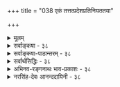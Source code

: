 +++
title = "038 एकं तत्तत्प्रदेशप्रतिनियततया"

+++
<details><summary>मूलम्</summary>

एकं तत्तत्प्रदेशप्रतिनियततया शक्तिभेदं प्रपन्नं देहव्यापीन्द्रियं चेत्प्रथममिह भवेदागमेनैव बाधः ।  
नो चेत्स्याद्देहभेदप्रतिनियततया सर्वजन्तोस्तदेकं भेदाम्नानादकॢप्तेरपि न च भजते देह एवेन्द्रियत्वम् ॥ ३८ ॥
</details>

<details><summary>सर्वाङ्कषा - ३८</summary>

ननु एवं यदि मनसैव सर्वनिर्वाहः, तर्हि इन्द्रियभेदोऽपि मा अस्तु, सर्वेषामप्यहंकारोपादानकत्वस्य समत्वात्, इत्याशंक्य समाधत्ते - एकमित्यादिना । देहव्यापि एकम् इन्द्रियं **तत्तत्प्रदेशप्रतिनियततया** = चक्षुर्गोलकनासाग्रजिह्वादिप्रदेशानां विलक्षणत्वात्, **प्रतिनियततया** = व्यवस्थितत्वेन **शक्तिभेदम्** = रूपादितत्तद्विषयग्रहणानुकूलशक्तिविशेषम् **प्रपन्नम्** = प्राप्तं भवति । एक एव प्राणः यथा हृदयाद्युपाधिवशात् पञ्चधा भूत्वा प्राणापानव्यानोदानसमानभेदात् पञ्चधा भवति, एवमेव प्रकृतेऽपि भवतु । अत्र प्राणशब्दः पञ्चप्राणवाची, प्राणविशेषवाची च। एवमेक एव प्राणः उपाधिवशात् परस्परविलक्षणं कार्यं करोति, तथैव देहव्याप्येकमेवेन्द्रियंम् स्थानभेदात् संज्ञाभेदं प्राप्य कार्यभेदमपि करोतीत्यङ्गीकारे लाघवमस्तीत्यभिप्रायः । **चेत्** = एवञ्चेत् **इह** = एतद्विषये प्रथमम् आगमेनैव **बाधः** = श्रुत्या बाधः भवेत् । श्रुतौ चक्षुरादीनां पृथगेव निर्देशात् श्रुतिविरोधः । श्रुतेरन्यथानयनं क्रियतामिति चेदाह - नो चेदित्यादि । इन्द्रियनानात्वं यदि नोच्यते, तर्हि सर्वजन्तोःसकलप्राणिनामपि **तत्** =इन्द्रियंम् **देहभेदप्रतिनियततया** = तत्तत्प्रदेशप्रतिनियततया यथा व्यवस्था, तथैव देहभेदेन अनुभवव्यवस्थाया वक्तुं शक्यत्वात् एक॑म् स्यात्, तत्पक्षापेक्षयात्यन्तलाघवात् । अस्तु का 

39. 

[[81]]

[ इन्द्रियाणामणुत्वम् ] 

सूक्ष्माण्येकादशाक्षाण्यपि; न यदि, कथं देहतो निष्क्रमादिः चित्ताणुत्वे तु सर्वेन्द्रियसमुदयने धीक्रमोऽप्यस्तु मानम् । वृत्त्याऽक्ष्यादेर्दवीयः प्रमितिजनकता; वृत्तिराप्यायनार्थैः 

भूतैर्जातः प्रसर्पः; श्रुतिमितमपि चानन्त्यमेषां स्वकार्यैः ॥39॥ 



हानिरिति चेत्, तर्हि ततोऽपि लाघवात् देह एवेन्द्रियं भवतु, जीवोपकारत्वरूपस्याकारस्य देहेन्द्रिययोः समानत्वात्, तत्तदवयवभेदेन दर्शनादिकार्यभेदस्य वक्तुं शक्यत्वाच्च । अस्तु तदपि, का हानिरिति चेत्, **भेदाम्नानात्** = इन्द्रियाणि ह्याहङ्कारिकाणि, देहस्तु भौतिकः । इन्द्रियाणि अतिसूक्ष्माणि, देहस्तु अतिस्थूलः । एवमादिबहुधाभेदस्य देहेन्द्रिययोः श्रवणात्, **अक्लृप्तेरपि** = केवलं तर्कमूलककल्पनायाः सिद्धान्तेऽनङ्गीकाराच्च देह एव इन्द्रियत्वं न च भजते नैव भजते । लाघवमात्रगणने जीवभेदोऽपि न स्यात् । अत्रापीष्टापत्तौ, समाधानं जीवसरे विस्तरेण भविष्यति ॥ ३८ ॥
</details>


<details><summary>सर्वाङ्कषा-पाठान्तरम् - ३८</summary>

ननु एवं यदि मनसैव सर्वनिर्वाहः, तर्हि इन्द्रियभेदोऽपि मा अस्तु, सर्वेषामप्यहंकारोपादानकत्वस्य समत्वात्‌, इत्याशंक्य समाधत्ते - एकमित्यादिना । देहव्यापि एकम्‌ इन्द्रियं तत्तत्प्रशप्रतिनियततया = चक्षुर्गोळकनासाग्रजिह्वादिप्रदेशानां विलक्षणत्वात्‌, प्रतिनियततया = व्यवस्थितत्वेन शक्तिभेदम्‌ = रूपादितत्तद्विषयग्रहणानुकूलशक्तिविशेषं प्रपन्नम्‌ = प्राप्तं भवति । एक एव प्राणः यथा हृदयाद्युपाधिवशात्‌ पञ्चधा भूत्वा प्राणापानव्यानोदानसमानभेदात्‌ पञ्चधा भवति, एवमेव प्रकृतेऽपि भवतु । अत्र प्राणशब्दः पञ्चप्राणवाची, प्राणविशेषवाची च । एवमेक एव प्राणः उपाधिवशात्‌ परस्परविलक्षणं कार्यं करोति, तथैव देहव्याप्येकमेवेन्द्रियं स्थानभेदात्‌ संज्ञाभेदं प्राप्य कार्यभेदमपि करोतीत्यङ्गीकारे लाघवमस्तीत्यभिप्रायः । चेत्‌ = एवञ्चेत्‌ इह = एतद्विषये प्रथमम्‌ आगमेनैव बाधः = श्रुत्या बाधः भवेत्‌ । श्रुतौ चक्षुरादीनां पृथगेव निर्देशात्‌ श्रुतिविरोधः । श्रुतेरन्यथानयनं क्रियतामिति चेदाह - नो चेदित्यादि । इन्द्रियनानात्वं यदि नोच्यते, तर्हि सर्वजन्तोः = सकलप्राणिनामपि तत्‌ = इन्द्रियं देहभेदप्रतिनियततया = तत्तत्प्रदेशप्रतिनियततया यथा व्यवस्था, तथैव देहभेदेन अनुभवव्यवस्थाया वक्तुं शक्यत्वात्‌ एकं स्यात्‌, तत्पक्षपेक्षयात्यन्तलाघवात्‌ । अस्तु का हानिरिति चेत्‌, तर्हि ततोऽपि लाघवात्‌ देह एवेन्द्रियं भवतु, जीवोपकारत्वरूपस्याकारस्य देहेन्द्रिययोः समानत्वात्‌, तत्तदवयवभेदेन दर्शनादिकार्यभेदस्य वक्तुं शक्यत्वाच्च । अस्तु तदपि, का हानिरिति चेत्‌, भेदाम्नानात्‌ = इन्द्रियाणि ह्याहङ्कारिकाणि, देहस्तु भौतिकः । इन्द्रियाणि अतिसूक्ष्माणि, देहस्तु अतिस्थूलः । एवमादिबहुधाभेदस्य देहेन्द्रिययोः श्रवणात्‌, अक्लृपतेरपि = केवलं तर्कमूलककल्पनायाः सिद्धान्तेऽनङ्गीकाराच्च देह एव इन्द्रियत्वं न च भजते = नैव भजते । लाधवमात्रगणने जीवभेदोऽपि न स्यात्‌ । अत्रापीष्टापत्तौ, समाधानं जीवसरे विस्तरेण भविष्यति ॥ ३८ ॥
</details>


<details><summary>सर्वार्थसिद्धिः - ३८</summary>

नन्वेवं बाह्यकरणभेदोऽप्यपोहितुं शक्यः, मनोवदेकस्य वृत्तिभेदात्पृथक्कार्यव्यपदेशोपपत्तेः । आहुश्च बाह्यैकदे-शिनः - "एकैकदेहेष्वेकमेवेन्द्रियम्" । प्रदेशभेदैस्तु रूपादिप्रकाशनशक्तिनियमः । षडायतनागमोऽपि तथैव व्यवस्थाप्यः, स्वरूपभेदप्रयोजनाभावात् । "कल्प्यते शक्तिभेदश्चेच्छक्तिरेवेन्द्रियं भवेत्" इति चायुक्तम्, धर्मिकल्पनातो वरं हि धर्मकल्पनम् । प्रदेशानामेव तत्तत्करणत्वोपपत्तौ प्रदेशिकॢप्तिरनर्थिकेति चेन्न ; देहव्यापिनः स्पर्शस्योभयसंमतेः, तस्य च करतलप्रकोष्ठास्यनेत्रादिषु स्पर्शग्रहणशक्तिवैषम्यदृष्टेः । अतश्चैकस्यैव सर्वत्र देहे स्पर्शनत्वम्, तत्रतत्र चक्षुरादित्वं चेति । तदेतदाह - एकमिति ॥ किमेकेन्द्रियस्य श्रुतस्य कल्पितस्य वा शक्तिभेदव्यवस्थापनमिति विकल्पमभिप्रेत्याद्यं दूषयति - प्रथममिति । बाधस्य दूषणान्तरादौद्भट्यसूचनाय प्राथम्योक्तिः । आगमेनैव - धर्मिग्राहकेणैवेत्यर्थः । गौरवदोषश्च कॢप्तिपक्षे वक्तव्यः, नास्मत्पक्ष इति चाभिप्रेतम् । इन्द्रियकॢप्तिः प्रागेव निरस्ता । अत्र तदेकत्वकॢप्तावतिप्रसङ्गमाह - नो चेदिति । यथैकमेवाकाशं तत्तत्पुरुषादृष्टोपार्जितकर्णशष्कुल्यवच्छेदभेदैः प्रतिपुरुषं व्यवस्थितोपकारकमिति वैशेषिकादिभिः कल्प्यते, तथा त्वयाऽप्येकमेवेन्द्रियं तत्तद्भोगायतनभेदनियतशक्तिकं सर्वोपकारकं कल्प्यमिति भावः । न चैवमस्त्विति वाच्यम् ; अपसिद्धान्तात् । ननु च नानादेहमध्येषु वसतः कथमेकत्वमिति चेत् ; चक्षुर्गोलकाद्यवच्छिन्नानामिन्द्रियप्रदेशभेदानां कथम् ? न कथञ्चिदिति चेत्तर्ह्यनेकेन्द्रियवादः । पुञ्जैकत्वमस्त्विति चेत् किमतः ? ग्राहकांशानां मिथो[भिन्न]विभक्तत्वात् । न च तत्ता तदन्यस्य न च तस्य ततोऽन्यता । सत्ताद्यैर्जैनवद्वाच्या सर्वमानविरोधतः ॥ स्पर्शनस्य पुञ्जस्य भागाश्चक्षुरादय इत्यप्यसत् ; नियामकाभावात् । अत्रावयविसामान्यसादृश्यापोहादिभिरैक्यकल्पने अपसिद्धान्तातिप्रसङ्गौ, देहातिरिक्तेन्द्रियकल्पनं चास्मिन्पक्षे अपार्थम् । न ह्यत्र दृष्टहानिरदृष्टकल्पना वा; कुतस्तद्गौरवम् ?अतिरिक्तेन्द्रियकल्पनेऽपि देहावयवानां नियतोपकारकत्वमिष्यते । अस्तु तर्ह्ययमेव पक्ष इत्यत्राह -भेदाम्नानादिति । अयं भावः - भौतिकाद्देहात् इन्द्रियाणां सात्त्विकाहङ्कारोपादानकत्वेन भेदाम्नानात् -कॢप्तिप्रसङ्गाभावात् बाधाच्च मुधाऽत्र लघुपक्षोक्तिरिति ॥ ३८ ॥ इत्येकेन्द्रियवादभङ्गः ॥
</details>


<details><summary>अभिनव-रङ्गनाथः भाव-प्रकाशः - ३८</summary>

भौतिकादित्यादि - 'पञ्चतन्मात्रा भूतशब्देनोच्यन्ते । अथ पञ्च महाभूतानि भूतशब्देनोच्यन्ते । अथ तेषां यत्समुदयं तच्छरीरमित्युक्तम्, इति मैत्रायणीयश्रुतिर्देहं भौतिकमावेदयति । विष्णुपुराणे -  
त्रिविधोऽयमहङ्कारा महत्तत्त्वादजायत ।  
भूतेन्द्रियाणां हेतुस्स त्रिगुणत्वान्महामुने ॥ १।२।३८ ॥  
इत्युपक्रम्य -  
भूततन्मात्रसर्गोऽयमहङ्कारात्तु तामसात् ।  
तैजसानीन्द्रियाण्याहुर्देवा वैकारिका दश ।  
एकादशं मनश्चात्र देवा वैकारिकाः स्मृताः ॥ १।२।४८ ॥  
इत्यन्तग्रन्थे भूतानां तामसाहङ्कारकार्यत्वस्य एकादशानामिन्द्रियाणां सात्विकाहङ्कारकार्यत्वस्याभिधानाद्देहादिन्द्रियाणां भेदस्सिद्ध इति भावः । अत्र 'देवा वैकारिका दश । एकादशं मनश्चात्र' इति पृथङ्मनसो वैकारिकत्वमभिधाय 'देवा वैकारिकास्स्मृताः' इति दशानामिन्द्रियाणां वैकारिकत्वोक्तिः 'दशेमे पुरुषे प्राणा आत्मैकादशः' २५-९-४ इति बृहदारण्यकश्रुत्यनुसारेण तदर्थनिर्धारणाय । तेन तत्र आत्मशब्दो मनःपरः । यथोक्तं - 'हस्तादयस्तु' इत्यादिसूत्रे शंकरभाष्येऽपि ''उत्तरसंख्यानुरोधात्त्वेकादशैव ते प्राणाः स्युः; तथाचोदाहृता श्रुतिः - 'दशेमे पुरुषे प्राणाः आत्मैकादशः' इति । आत्मशब्देन चात्रान्तःकरणं परिगृह्यते करणाधिकारात्'' इत्यारभ्य ''सर्वार्थविषयं त्रैकाल्यवृत्ति मनस्त्वेकमनेकवृत्तिकम्'' इत्यन्तम् । अत्रानन्दगिरिटीका - 'बाह्येन्द्रियाणामित्थमनुमानेऽपि कथं मनसोऽनुमानं तत्राह -सर्वेति । इन्द्रियाणां वर्तमानतत्तदेकार्थनियतत्वादतीतादिसर्वार्थज्ञानाच्च तदर्थमिन्द्रियान्तरं कल्प्यमित्यर्थः' इति । एतेन अद्वैतपरिभाषाभूमिकायां गोविन्दसिंहोक्तिश्शंकरभाष्याद्यपरामर्शमूलेति सिद्धम् । \*इन्द्रियोत्पत्तीति - 'अत्र राजा सर्वेपुरुषाश्च वर्तन्ते' इत्यादितो राज्ञोऽपुरुषत्वं यथा न सिध्यति तथा - 'एतस्माज्जायते प्राणो मनस्सर्वेन्द्रियाणि च' इत्यादिश्रुतिभ्योऽपि मनसोऽनिन्द्रियत्वं न सिध्यतीति भावेन मनउत्पत्तीत्यनभिधाय इन्द्रियोत्पत्तीत्युक्तम् ॥ ३८ ॥
</details>


<details><summary>नरसिंह-देवः आनन्ददायिनी - ३८</summary>

अक्षेपसंगतिमाह - नन्वेवमिति ।  
ज्ञानेन्द्रियाणि पञ्चापि तथा कर्मेन्द्रियाणि च ।  
मनो बुद्धिरिति प्रोक्तं द्वादशायतने बुधैः ॥  
इति । बौद्धैः (बाह्यकरणानां) द्वादशानामङ्गीकारादेकदेशिन इत्युक्तिः । आगम इति -  
चक्षुः श्रोत्रं तथा प्राणं रसनं स्पर्शनं मनः ।  
रूपादिबोधहेतुत्वादेतान्यायतनानि षट् ॥  
इति बौद्धविलासवचनमपि शक्तिभेदपरतया व्यवस्थाप्यमित्यर्थः । ननु शक्तिभेदो यद्यङ्गीक्रियते तर्हीन्द्रियभेद एवाङ्गीक्रियतां अविशेषादिति शङ्कते - कल्प्यते शक्तिभेदश्चेदिति । इन्द्रियकल्पनापक्षेऽपि शक्तिभेदकल्पनाया आवश्यकत्वादिति भावः । ननु यद्येकस्मिन् शक्तिभेदकल्पना तदा चक्षुरादिदेशव्यापीन्द्रियावयवि कल्प्यं; अन्यथा शक्तिभेदव्यवस्थायोगात्; तथा च तदारम्भकतत्तद्देशवर्त्यवयवानामेव करणत्वमस्तु किं तदवयविना तत्र शक्तिभेदकल्पनया च? इति शङ्कते - प्रदेशानामेवेति । नेति - तादृशस्य त्वगिन्द्रियस्य त्वयाऽभ्युपगमादिति भावः । नन्वेकस्मिन् विचित्रशक्तिकल्पनं क्वचिदपि न दृष्टमित्यत्राह - तस्य चेति । दूषणान्तरादिति - नो चेदित्यादिदूषणान्तरादित्यर्थः । भिन्नेन्द्रियकॢप्तिपक्षे तदुक्तं परिहरति - गौरवदोषश्चेति । इन्द्रियकॢप्तिरिति - कल्प्यत्वे गोळकातिरिक्तं न सिध्येदित्यादिना निरस्तेत्यर्थः । अतिप्रसङ्गमेवोपपादयति - यथैकमेवाकाशमिति । तत्तद्भोगायतनं - तत्तच्छरीरं तत्तदिन्द्रियाधिष्ठानं वा । अपसिद्धान्तादिति - 'प्रतिपुरुषभिन्नं तदायतनसंज्ञितम्' इत्युक्तेरिति भावः । नानादेहमध्येष्विति - नानादेशस्यदेहान्तराळदेशेष्वित्यर्थः । ननु नानादेहमध्येषु सत्त्वमसिद्धं । नचानुपलम्भस्साधकः योग्यानुपलम्भाभावात्; न च मध्यदेशेऽपि तत्सत्त्वे कार्यप्रसङ्गः भोगायतनावच्छेदेनैव तदनुकूलशक्तिनैयत्यादिति परिहारे सत्येव प्रतिबन्द्या समाधत्ते - चक्षुर्गोळकेति । चक्षुश्श्रोत्रगोळकमध्ये तदवयवानामभावात् तत्प्रदेशावयवानां कथमैक्यमित्यर्थः । तर्हीति - तत्प्रदेशानां भिन्नानामिन्द्रियत्वादिति भावः । किमत इति - ग्राहकांशैक्यानुपपादनादिति भावः । ननु प्रदेशानां मिथो भिन्नत्वेऽपि पुञ्जैक्यादैक्यमस्तु इति चेत् तत्राह - नचेति । तदन्यस्य - तद्भिन्नस्य तत्ता - तत्तादात्म्यं, तदात्मनो वा तद्भिन्नत्वं न संभवतीत्यर्थः । ननुभिन्नस्याप्यभिन्नताऽस्तु 'स्यादस्ति' इति न्यायेनेत्यत्राह - सत्त्वाद्यैरिति । तथा सति सर्वमानविरोधात् जैनमतवद्दूषणवचनार्हमित्यर्थः । पुञ्जैक्यमपि नास्तीत्याह - स्पर्शनेति । ननु तव स्पर्शनेन्द्रिय (वि)भा(गभेदेऽपि)गादेरपि स्पर्शनेन्द्रियावयविवत् ज्वालानां भेदेऽपि सामान्यसादृश्यापोहादिनैक्यवदैक्यमस्त्विति चेत्; अत्राह - अवयवीति । अवयविसामान्यपक्षेऽपसिद्धान्तो बौद्धस्य; तदभावात्सामान्यादिषु त्रिष्वतिप्रसङ्गः । एतादृशैक्यकल्पनं च (कल्पनस्य च न किंचित्प्रयोजनं भेदाविरोधित्वात्) नेन्द्रियभेदविरोधीत्यपि ध्येयम् । कल्पनपक्षेऽपि देहस्यैवावश्यकतया इन्द्रियत्वमस्त्वित्यत्राह - अतिरिक्तेति । नन्विन्द्रियाणि देहभिन्नानीति न क्वचिदप्याम्नातमित्यत्राह - अयं भाव इति । साक्षाद्भेदाम्नानाभावेऽपि उभयोर्भिन्नोपादानकत्वदेहाश्रितत्वादिबोधनात् तत्सिद्धमिति भावः । कॢप्तिपक्षे लाघवन्यायेन देहस्येन्द्रियत्वप्रसङ्गो नात्र कॢप्तिरित्यत्राह - कॢप्तिप्रसङ्गाभावादिति ॥ ३८ ॥  
 एकेन्द्रियवादभङ्गः ।
</details>
